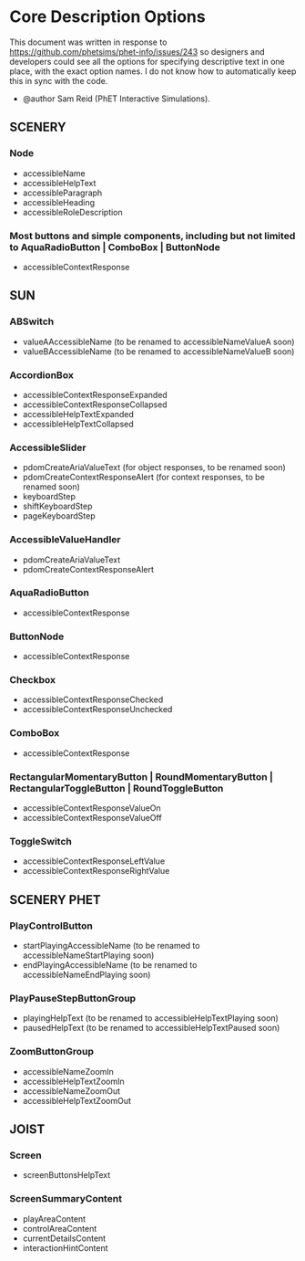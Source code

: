 # Core Description Options

This document was written in response to https://github.com/phetsims/phet-info/issues/243 so designers and developers
could see all the options for specifying descriptive text in one place, with the exact option names. I do not know how
to automatically keep this in sync with the code.

* @author Sam Reid (PhET Interactive Simulations).

## SCENERY

### Node

* accessibleName
* accessibleHelpText
* accessibleParagraph
* accessibleHeading
* accessibleRoleDescription

### Most buttons and simple components, including but not limited to AquaRadioButton | ComboBox | ButtonNode

* accessibleContextResponse

## SUN

### ABSwitch

* valueAAccessibleName (to be renamed to accessibleNameValueA soon)
* valueBAccessibleName (to be renamed to accessibleNameValueB soon)

### AccordionBox

* accessibleContextResponseExpanded
* accessibleContextResponseCollapsed
* accessibleHelpTextExpanded
* accessibleHelpTextCollapsed

### AccessibleSlider
* pdomCreateAriaValueText (for object responses, to be renamed soon)
* pdomCreateContextResponseAlert (for context responses, to be renamed soon)
* keyboardStep
* shiftKeyboardStep
* pageKeyboardStep

### AccessibleValueHandler

* pdomCreateAriaValueText
* pdomCreateContextResponseAlert

### AquaRadioButton

* accessibleContextResponse

### ButtonNode

* accessibleContextResponse

### Checkbox

* accessibleContextResponseChecked
* accessibleContextResponseUnchecked

### ComboBox

* accessibleContextResponse

### RectangularMomentaryButton | RoundMomentaryButton | RectangularToggleButton | RoundToggleButton

* accessibleContextResponseValueOn
* accessibleContextResponseValueOff

### ToggleSwitch

* accessibleContextResponseLeftValue
* accessibleContextResponseRightValue

## SCENERY PHET

### PlayControlButton

* startPlayingAccessibleName (to be renamed to accessibleNameStartPlaying soon)
* endPlayingAccessibleName (to be renamed to accessibleNameEndPlaying soon)

### PlayPauseStepButtonGroup

* playingHelpText (to be renamed to accessibleHelpTextPlaying soon)
* pausedHelpText (to be renamed to accessibleHelpTextPaused soon)

### ZoomButtonGroup

* accessibleNameZoomIn
* accessibleHelpTextZoomIn
* accessibleNameZoomOut
* accessibleHelpTextZoomOut

## JOIST

### Screen

* screenButtonsHelpText

### ScreenSummaryContent

* playAreaContent
* controlAreaContent
* currentDetailsContent
* interactionHintContent
